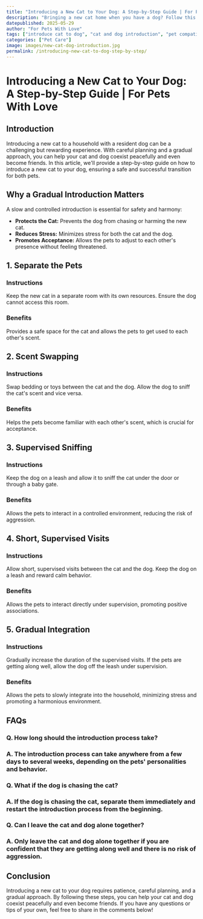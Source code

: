 ```yaml
---
title: "Introducing a New Cat to Your Dog: A Step-by-Step Guide | For Pets With Love"
description: "Bringing a new cat home when you have a dog? Follow this step-by-step guide to introduce a new cat to your dog safely and successfully."
datepublished: 2025-05-29
author: "For Pets With Love"
tags: ["introduce cat to dog", "cat and dog introduction", "pet compatibility"]
categories: ["Pet Care"]
image: images/new-cat-dog-introduction.jpg
permalink: /introducing-new-cat-to-dog-step-by-step/
---
```


# Introducing a New Cat to Your Dog: A Step-by-Step Guide | For Pets With Love

## Introduction

Introducing a new cat to a household with a resident dog can be a challenging but rewarding experience. With careful planning and a gradual approach, you can help your cat and dog coexist peacefully and even become friends. In this article, we'll provide a step-by-step guide on how to introduce a new cat to your dog, ensuring a safe and successful transition for both pets.

## Why a Gradual Introduction Matters

A slow and controlled introduction is essential for safety and harmony:

*   **Protects the Cat:** Prevents the dog from chasing or harming the new cat.
*   **Reduces Stress:** Minimizes stress for both the cat and the dog.
*   **Promotes Acceptance:** Allows the pets to adjust to each other's presence without feeling threatened.

## 1. Separate the Pets

### Instructions

Keep the new cat in a separate room with its own resources. Ensure the dog cannot access this room.

### Benefits

Provides a safe space for the cat and allows the pets to get used to each other's scent.

## 2. Scent Swapping

### Instructions

Swap bedding or toys between the cat and the dog. Allow the dog to sniff the cat's scent and vice versa.

### Benefits

Helps the pets become familiar with each other's scent, which is crucial for acceptance.

## 3. Supervised Sniffing

### Instructions

Keep the dog on a leash and allow it to sniff the cat under the door or through a baby gate.

### Benefits

Allows the pets to interact in a controlled environment, reducing the risk of aggression.

## 4. Short, Supervised Visits

### Instructions

Allow short, supervised visits between the cat and the dog. Keep the dog on a leash and reward calm behavior.

### Benefits

Allows the pets to interact directly under supervision, promoting positive associations.

## 5. Gradual Integration

### Instructions

Gradually increase the duration of the supervised visits. If the pets are getting along well, allow the dog off the leash under supervision.

### Benefits

Allows the pets to slowly integrate into the household, minimizing stress and promoting a harmonious environment.

## FAQs

### Q. How long should the introduction process take?

### A. The introduction process can take anywhere from a few days to several weeks, depending on the pets' personalities and behavior.

### Q. What if the dog is chasing the cat?

### A. If the dog is chasing the cat, separate them immediately and restart the introduction process from the beginning.

### Q. Can I leave the cat and dog alone together?

### A. Only leave the cat and dog alone together if you are confident that they are getting along well and there is no risk of aggression.

## Conclusion

Introducing a new cat to your dog requires patience, careful planning, and a gradual approach. By following these steps, you can help your cat and dog coexist peacefully and even become friends. If you have any questions or tips of your own, feel free to share in the comments below!